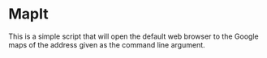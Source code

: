 # MapIt
This is a simple script that will open the default web browser to the Google maps of the address given as the command line argument.

